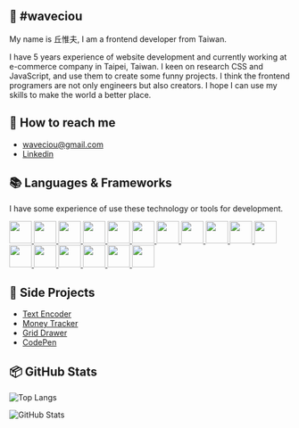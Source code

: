 ## 👀 #waveciou

My name is 丘惟夫, I am a frontend developer from Taiwan.

I have 5 years experience of website development and currently working at e-commerce company in Taipei, Taiwan. I keen on research CSS and JavaScript, and use them to create some funny projects. I think the frontend programers are not only engineers but also creators. I hope I can use my skills to make the world a better place.

## 🔗 How to reach me

- waveciou@gmail.com
- [Linkedin](https://www.linkedin.com/in/waveciou/)

## 📚 Languages & Frameworks

I have some experience of use these technology or tools for development.

<a href="https://developer.mozilla.org/zh-TW/docs/Web/HTML" target="_blank" title="HTML5">
  <img width="40" height="40" src="https://user-images.githubusercontent.com/17502097/159939497-43a592cc-e545-41f6-bd82-f9e9a205c031.png" />
</a>
<a href="https://developer.mozilla.org/zh-TW/docs/Web/CSS" target="_blank" title="CSS3">
  <img width="40" height="40" src="https://user-images.githubusercontent.com/17502097/159939006-b29bf08b-c0c1-4d37-8b8b-59033cfe87a7.png" />
</a>
<a href="https://sass-lang.com/" target="_blank" title="Sass">
  <img width="40" height="40" src="https://user-images.githubusercontent.com/17502097/159939030-f2a8c0c7-0f7a-4c39-803f-9ee092a711ee.png" />
</a>
<a href="https://tailwindcss.com/" target="_blank" title="TailwindCSS">
  <img width="40" height="40" src="https://user-images.githubusercontent.com/17502097/159939767-9022db7c-1939-4633-8d1d-1dc7ae8d87d2.png" />
</a>
<a href="https://developer.mozilla.org/zh-TW/docs/Web/JavaScript" target="_blank" title="JavaScript">
  <img width="40" height="40" src="https://user-images.githubusercontent.com/17502097/159933240-2573ae3b-7f40-4398-ad51-792096e44e11.svg" />
</a>
<a href="https://www.typescriptlang.org/" target="_blank" title="TypeScript">
  <img width="40" height="40" src="https://user-images.githubusercontent.com/17502097/159933955-59bf9fbe-61cc-441c-a428-4f4014085eb4.svg" />
</a>
<a href="https://jquery.com/" target="_blank" title="jQuery">
  <img width="40" height="40" src="https://user-images.githubusercontent.com/17502097/159934483-5e254490-9e96-47b4-8bc8-c3134f200226.png" />
</a>
<a href="https://vuejs.org/" target="_blank" title="Vue.js">
  <img width="40" height="40" src="https://user-images.githubusercontent.com/17502097/159936081-925960b4-08da-49a0-8914-b117297dd94b.svg" />
</a>
<a href="https://nuxtjs.org/" target="_blank" title="Nuxt.js">
  <img width="40" height="40" src="https://user-images.githubusercontent.com/17502097/159936094-038f2251-da1c-4fc4-80cb-1c4d4d6f64b9.svg" />
</a>
<a href="https://zh-hant.reactjs.org/" target="_blank" title="React.js">
  <img width="40" height="40" src="https://user-images.githubusercontent.com/17502097/159936116-79803c92-953b-47cb-9426-80e16d5cf887.svg" />
</a>
<a href="https://redux.js.org/" target="_blank" title="Redux">
  <img width="40" height="40" src="https://user-images.githubusercontent.com/17502097/159936128-99b568e1-9e71-4dee-b136-e8ba9aeeb979.svg" />
</a>
<a href="https://nextjs.org/" target="_blank" title="Next.js">
  <img width="40" height="40" src="https://user-images.githubusercontent.com/17502097/159936163-19bb5fa4-c2d9-49cf-a2e7-74ca2f219a28.png" />
</a>
<a href="https://www.gatsbyjs.com/" target="_blank" title="Gatsby.js">
  <img width="40" height="40" src="https://user-images.githubusercontent.com/17502097/159936178-a1c2bf7b-d61c-4e39-8d84-1e6149d44442.png" />
</a>
<a href="https://vitejs.dev/" target="_blank" title="Vite.js">
  <img width="40" height="40" src="https://user-images.githubusercontent.com/17502097/159937147-5c4488f6-3d8b-464e-9fe8-5eebdd8dd643.svg" />
</a>
<a href="https://webpack.js.org/" target="_blank" title="Webpack.js">
  <img width="40" height="40" src="https://user-images.githubusercontent.com/17502097/159937153-c0c19270-3f58-4a33-8d63-3b84ce96b1f4.png" />
</a>
<a href="https://gulpjs.com/" target="_blank" title="Gulp.js">
  <img width="40" height="40" src="https://user-images.githubusercontent.com/17502097/159937356-0e9570a2-30be-4fd7-8643-3211e8d02203.png" />
</a>
<a href="https://jestjs.io/" target="_blank" title="Jest.js">
  <img width="40" height="40" src="https://user-images.githubusercontent.com/17502097/159937484-6d6177c2-d978-4b5e-83c3-17acbe876552.png" />
</a>

## 🚀 Side Projects

- [Text Encoder](https://github.com/waveciou/text-encoder)
- [Money Tracker](https://github.com/waveciou/MoneyTracker)
- [Grid Drawer](https://github.com/waveciou/grid-drawer)
- [CodePen](https://codepen.io/waveciou)

## 📦 GitHub Stats

![Top Langs](https://github-readme-stats.vercel.app/api/top-langs/?username=waveciou&theme=dark&title_color=FFFFFF)

![GitHub Stats](https://github-readme-stats.vercel.app/api?username=waveciou&theme=dark&show_icons=true&icon_color=FFAA30&title_color=B0C4DE&text_color=FFFFFF&count_private=true)
